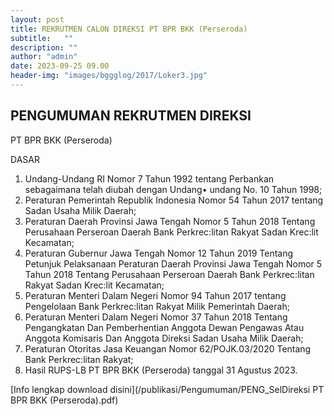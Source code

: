 ```yaml
---
layout: post
title: REKRUTMEN CALON DIREKSI PT BPR BKK (Perseroda)
subtitle:   ""
description: ""
author: "admin"
date: 2023-09-25 09.00
header-img: "images/bggglog/2017/Loker3.jpg"
---
```



## PENGUMUMAN REKRUTMEN DIREKSI 
PT BPR BKK  (Perseroda)

DASAR
1.  Undang-Undang  RI Nomor 7 Tahun 1992 tentang  Perbankan  sebagaimana telah diubah dengan Undang•
undang No.  10 Tahun 1998;
2.  Peraturan  Pemerintah  Republik Indonesia  Nomor 54 Tahun 2017 tentang  Sadan Usaha Milik Daerah;
3.  Peraturan  Daerah Provinsi Jawa Tengah Nomor 5 Tahun 2018 Tentang Perusahaan  Perseroan  Daerah Bank
Perkrec:litan  Rakyat Sadan Krec:lit Kecamatan;
4.  Peraturan Gubernur Jawa Tengah Nomor  12 Tahun 2019 Tentang Petunjuk Pelaksanaan  Peraturan  Daerah Provinsi  Jawa  Tengah  Nomor  5 Tahun  2018 Tentang  Perusahaan  Perseroan  Daerah  Bank  Perkrec:litan Rakyat Sadan Krec:lit Kecamatan;
5.  Peraturan  Menteri  Dalam Negeri  Nomor 94 Tahun 2017 tentang  Pengelolaan  Bank Perkrec:litan  Rakyat Milik
Pemerintah  Daerah;
6.  Peraturan   Menteri   Dalam Negeri   Nomor  37 Tahun  2018 Tentang  Pengangkatan   Dan   Pemberhentian
Anggota Dewan Pengawas Atau Anggota Komisaris  Dan Anggota Direksi  Sadan Usaha Milik Daerah;
7.  Peraturan Otoritas Jasa Keuangan  Nomor 62/POJK.03/2020 Tentang Bank Perkrec:litan  Rakyat;
8.  Hasil RUPS-LB PT BPR BKK (Perseroda) tanggal 31 Agustus 2023.

[Info lengkap download disini](/publikasi/Pengumuman/PENG_SelDireksi PT BPR BKK (Perseroda).pdf)

